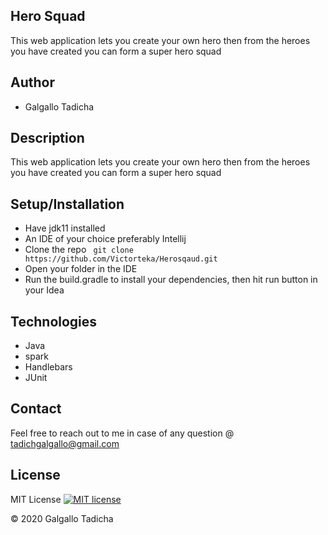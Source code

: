 ## Hero Squad
This web application lets you create your own hero then from the heroes you have created you can form a super hero squad

## Author
* Galgallo Tadicha

## Description
This web application lets you create your own hero then from the heroes you have created you can form a super hero squad

## Setup/Installation
* Have jdk11 installed
* An IDE of your choice preferably Intellij
* Clone the repo  ``` git clone https://github.com/Victorteka/Herosqaud.git``` 
* Open your folder in the IDE
* Run the build.gradle to install your dependencies, then hit run button in your Idea 

## Technologies
* Java
* spark
* Handlebars
* JUnit

## Contact
Feel free to reach out to me in case of any question @ tadichgalgallo@gmail.com

## License
MIT License [![MIT license](http://img.shields.io/badge/license-MIT-brightgreen.svg)](http://opensource.org/licenses/MIT)


&copy; 2020 Galgallo Tadicha
